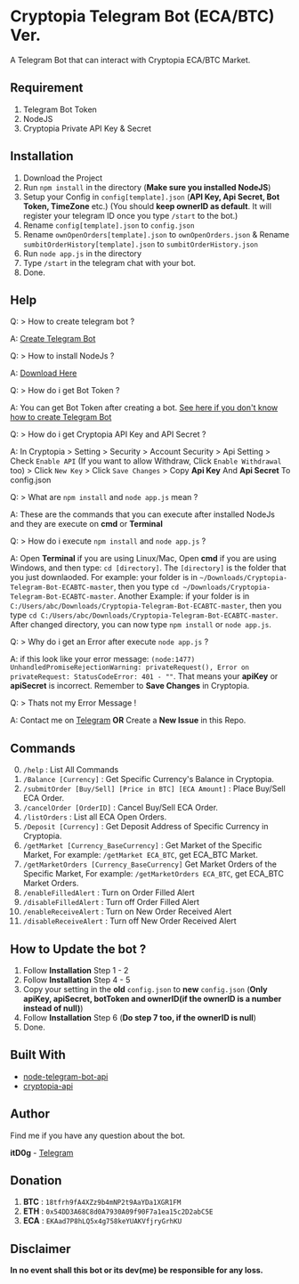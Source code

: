 # Cryptopia Telegram Bot (ECA/BTC) Ver.

A Telegram Bot that can interact with Cryptopia ECA/BTC Market.

## Requirement

1. Telegram Bot Token
2. NodeJS
3. Cryptopia Private API Key & Secret

## Installation

1. Download the Project
2. Run `npm install` in the directory (**Make sure you installed NodeJS**)
3. Setup your Config in `config[template].json` (**API Key, Api Secret, Bot Token, TimeZone** etc.)
(You should **keep ownerID as default**. It will register your telegram ID once you type `/start` to the bot.)
4. Rename `config[template].json` to `config.json` 
5. Rename `ownOpenOrders[template].json` to `ownOpenOrders.json` & Rename `sumbitOrderHistory[template].json` to `sumbitOrderHistory.json`
6. Run `node app.js` in the directory
7. Type `/start` in the telegram chat with your bot.
8. Done.

## Help

Q: > How to create telegram bot ? 

A: [Create Telegram Bot](https://core.telegram.org/bots#3-how-do-i-create-a-bot)

Q: > How to install NodeJs ?

A: [Download Here](https://nodejs.org/en/download/current/)

Q: > How do i get Bot Token ?

A: You can get Bot Token after creating a bot. [See here if you don't know how to create Telegram Bot](https://core.telegram.org/bots#3-how-do-i-create-a-bot)

Q: > How do i get Cryptopia API Key and API Secret ?

A: In Cryptopia > Setting > Security > Account Security > Api Setting > Check `Enable API` (If you want to allow Withdraw, Click `Enable Withdrawal` too) > Click `New Key` > Click `Save Changes` > Copy **Api Key** And **Api Secret** To config.json

Q: > What are `npm install` and `node app.js` mean ?

A: These are the commands that you can execute after installed NodeJs and they are execute on **cmd** or **Terminal**

Q: > How do i execute `npm install` and `node app.js` ? 

A: Open **Terminal** if you are using Linux/Mac, Open **cmd** if you are using Windows, and then type: `cd [directory]`. The `[directory]` is the folder that you just downlaoded. For example: your folder is in `~/Downloads/Cryptopia-Telegram-Bot-ECABTC-master`, then you type `cd ~/Downloads/Cryptopia-Telegram-Bot-ECABTC-master`. Another Example: if your folder is in `C:/Users/abc/Downloads/Cryptopia-Telegram-Bot-ECABTC-master`, then you type `cd C:/Users/abc/Downloads/Cryptopia-Telegram-Bot-ECABTC-master`. After changed directory, you can now type `npm install` or `node app.js`.

Q: > Why do i get an Error after execute `node app.js` ?

A: if this look like your error message: 
`(node:1477) UnhandledPromiseRejectionWarning: privateRequest(), Error on privateRequest: StatusCodeError: 401 - ""`. That means your **apiKey** or **apiSecret** is incorrect. Remember to **Save Changes** in Cryptopia.

Q: > Thats not my Error Message !

A: Contact me on [Telegram](https://t.me/itD0g) **OR** Create a **New Issue** in this Repo.

## Commands 

0. `/help` : List All Commands
1. `/Balance [Currency]` : Get Specific Currency's Balance in Cryptopia.
2. `/submitOrder [Buy/Sell] [Price in BTC] [ECA Amount]` : Place Buy/Sell ECA Order.
3. `/cancelOrder [OrderID]` : Cancel Buy/Sell ECA Order.
4. `/listOrders` : List all ECA Open Orders.
5. `/Deposit [Currency]` : Get Deposit Address of Specific Currency in Cryptopia.
6. `/getMarket [Currency_BaseCurrency]` : Get Market of the Specific Market, For example: `/getMarket ECA_BTC`, get ECA_BTC Market.
7. `/getMarketOrders [Currency_BaseCurrency]` Get Market Orders of the Specific Market, For example: `/getMarketOrders ECA_BTC`, get ECA_BTC Market Orders.
8. `/enableFilledAlert` : Turn on Order Filled Alert
9. `/disableFilledAlert` : Turn off Order Filled Alert
10. `/enableReceiveAlert` : Turn on New Order Received Alert
11. `/disableReceiveAlert` : Turn off New Order Received Alert

## How to Update the bot ?

1. Follow **Installation** Step 1 - 2
2. Follow **Installation** Step 4 - 5
3. Copy your setting in the **old** `config.json` to **new** `config.json` (**Only apiKey, apiSecret, botToken and ownerID(if the ownerID is a number instead of null)**)
4. Follow **Installation** Step 6 (**Do step 7 too, if the ownerID is null**)
5. Done.

## Built With

* [node-telegram-bot-api](https://github.com/yagop/node-telegram-bot-api)
* [cryptopia-api](https://github.com/periapsistech/cryptopia-api)

## Author

Find me if you have any question about the bot.

**itD0g** - [Telegram](https://t.me/itD0g)

## Donation

1. **BTC** : `18tfrh9fA4XZz9b4mNP2t9AaYDa1XGR1FM`
2. **ETH** : `0x54DD3A68C8d0A7930A09f90F7a1ea15c2D2abC5E`
3. **ECA** : `EKAad7P8hLQ5x4g758keYUAKVfjryGrhKU`

## Disclaimer

**In no event shall this bot or its dev(me) be responsible for any loss.**